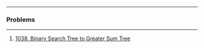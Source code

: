 ***
### Problems
***
1. [1038. Binary Search Tree to Greater Sum Tree](https://leetcode.com/problems/binary-search-tree-to-greater-sum-tree/)